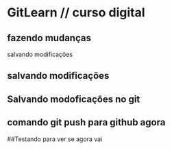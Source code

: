 ﻿# GitLearn // curso digital

## fazendo mudanças 
salvando modificações
## salvando modificações
## Salvando modoficações no git
## comando git push para github agora

##Testando para ver se agora vai

